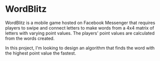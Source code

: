 # WordBlitz
WordBlitz is a mobile game hosted on Facebook Messenger that requires players to swipe and connect letters to make words
from a 4x4 matrix of letters with varying point values. The players' point values are calculated from the words created.

In this project, I'm looking to design an algorithm that finds the word with the highest point value the fastest.
